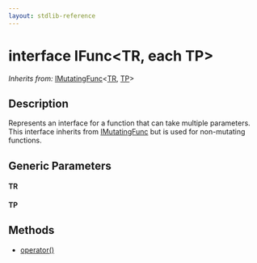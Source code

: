 ```yaml
---
layout: stdlib-reference
---
```


# interface IFunc\<TR, each TP\>

*Inherits from:* [IMutatingFunc](../imutatingfunc-019/index)\<[TR](../imutatingfunc-019/index#typeparam-TR), [TP](../imutatingfunc-019/index#typeparam-TP)\>

## Description

Represents an interface for a function that can take multiple parameters.
This interface inherits from <span class='code'><a href="../imutatingfunc-019/index.html" class="code_type">IMutatingFunc</a></span> but is used for non-mutating functions.


## Generic Parameters

####  <a id="typeparam-TR"></a>TR
####  <a id="typeparam-TP"></a>TP

## Methods

* [operator\(\)](operatorx28x29)


<!-- RTD-TOC-START
```{toctree}
:titlesonly:
:hidden:

operator() <operatorx28x29>
```
RTD-TOC-END -->
